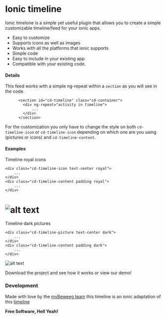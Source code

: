 # Ionic timeline

Ionic timelone is a simple yet useful plugin that allows you to create a simple customizable timeline/feed for your ionic apps.

  - Easy to customize
  - Supports icons as well as images
  - Works with all the platforms that ionic supports
  - Simple code
  - Easy to include in your existing app
  - Compatible with your existing code.
 
#### Details
This feed works with a simple ng-repeat within a `section` as you will see in the code.
```
      <section id="cd-timeline" class="cd-container">
        <div ng-repeat="activity in timeline">
            ...
        </div>
      </section>
```
For the customization you only have to change the style on both `cd-timeline-icon` or `cd-timeline-icon` depending on which one are you using (pictures or icons) and `cd-timeline-content`.

#### Examples
Timeline royal icons
```
<div class="cd-timeline-icon text-center royal">
    ...
</div>
<div class="cd-timeline-content padding royal">
    ...
</div>
```
![alt text](http://s28.postimg.org/vf0ewjslp/Screen_Shot_2015_12_28_at_19_41_31.png "Logo Title Text 1")
======
Timeline dark pictures
```
<div class="cd-timeline-picture text-center dark">
    ...
</div>
<div class="cd-timeline-content padding dark">
    ...
</div>
```
![alt text](http://s7.postimg.org/3k73yuy63/Screen_Shot_2015_12_28_at_19_41_49.png "Logo Title Text 1")

Download the project and see how it works or view our demo!

### Development
Made with love by the [myBeweeg team](https://www.mybeweeg.com) this timeline is an ionic adaptation of this [timeline](https://codyhouse.co/gem/vertical-timeline/)

**Free Software, Hell Yeah!**
